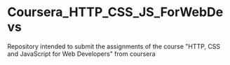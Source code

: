 # Coursera_HTTP_CSS_JS_ForWebDevs
Repository intended to submit the assignments of the course "HTTP, CSS  and JavaScript for Web Developers" from coursera
